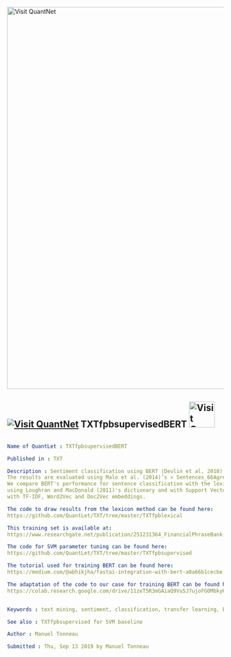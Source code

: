[<img src="https://github.com/QuantLet/Styleguide-and-FAQ/blob/master/pictures/banner.png" width="888" alt="Visit QuantNet">](http://quantlet.de/)

## [<img src="https://github.com/QuantLet/Styleguide-and-FAQ/blob/master/pictures/qloqo.png" alt="Visit QuantNet">](http://quantlet.de/) **TXTfpbsupervisedBERT** [<img src="https://github.com/QuantLet/Styleguide-and-FAQ/blob/master/pictures/QN2.png" width="60" alt="Visit QuantNet 2.0">](http://quantlet.de/)

```yaml

Name of QuantLet : TXTfpbsupervisedBERT

Published in : TXT

Description : Sentiment classification using BERT (Devlin et al, 2018). 
The results are evaluated using Malo et al. (2014)’s « Sentences_66Agree.txt ».  
We compare BERT's performance for sentence classification with the lexicon method, 
using Loughran and MacDonald (2011)'s dictionary and with Support Vector Machine (SVM) 
with TF-IDF, Word2Vec and Doc2Vec embeddings. 

The code to draw results from the lexicon method can be found here:
https://github.com/QuantLet/TXT/tree/master/TXTfpblexical

This training set is available at:
https://www.researchgate.net/publication/251231364_FinancialPhraseBank-v10

The code for SVM parameter tuning can be found here:
https://github.com/QuantLet/TXT/tree/master/TXTfpbsupervised

The tutorial used for training BERT can be found here: 
https://medium.com/@abhikjha/fastai-integration-with-bert-a0a66b1cecbe 

The adaptation of the code to our case for training BERT can be found here: 
https://colab.research.google.com/drive/11zeT5R3mGAiaQ9Vu5J7ujoFGOMbky6qV 


Keywords : text mining, sentiment, classification, transfer learning, BERT, support vector machine

See also : TXTfpbsupervised for SVM baseline

Author : Manuel Tonneau

Submitted : Thu, Sep 13 2019 by Manuel Tonneau
